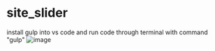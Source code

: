 # site_slider
install gulp into vs code and run code through terminal with command "gulp"
![image](https://user-images.githubusercontent.com/99975684/226146082-2eb201b6-7080-4769-a795-c7bf1c59e9d8.png)
